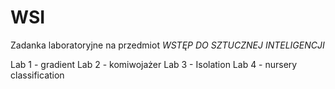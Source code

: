 # WSI
Zadanka laboratoryjne na przedmiot 
*WSTĘP DO SZTUCZNEJ INTELIGENCJI*

Lab 1 - gradient 
Lab 2 - komiwojażer 
Lab 3 - Isolation
Lab 4 - nursery classification
